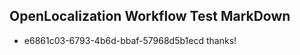 ## OpenLocalization Workflow Test MarkDown
* e6861c03-6793-4b6d-bbaf-57968d5b1ecd thanks!

<!--HONumber=Aug16_HO1-->


